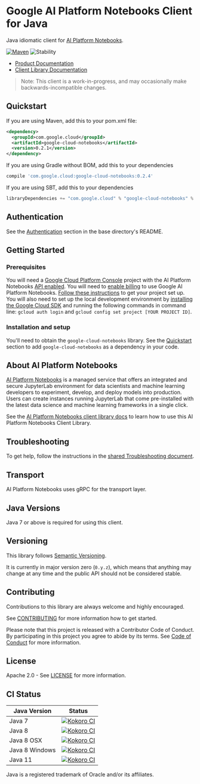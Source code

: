 # Google AI Platform Notebooks Client for Java

Java idiomatic client for [AI Platform Notebooks][product-docs].

[![Maven][maven-version-image]][maven-version-link]
![Stability][stability-image]

- [Product Documentation][product-docs]
- [Client Library Documentation][javadocs]

> Note: This client is a work-in-progress, and may occasionally
> make backwards-incompatible changes.

## Quickstart


If you are using Maven, add this to your pom.xml file:

```xml
<dependency>
  <groupId>com.google.cloud</groupId>
  <artifactId>google-cloud-notebooks</artifactId>
  <version>0.2.1</version>
</dependency>

```

If you are using Gradle without BOM, add this to your dependencies
```Groovy
compile 'com.google.cloud:google-cloud-notebooks:0.2.4'
```

If you are using SBT, add this to your dependencies
```Scala
libraryDependencies += "com.google.cloud" % "google-cloud-notebooks" % "0.2.4"
```

## Authentication

See the [Authentication][authentication] section in the base directory's README.

## Getting Started

### Prerequisites

You will need a [Google Cloud Platform Console][developer-console] project with the AI Platform Notebooks [API enabled][enable-api].
You will need to [enable billing][enable-billing] to use Google AI Platform Notebooks.
[Follow these instructions][create-project] to get your project set up. You will also need to set up the local development environment by
[installing the Google Cloud SDK][cloud-sdk] and running the following commands in command line:
`gcloud auth login` and `gcloud config set project [YOUR PROJECT ID]`.

### Installation and setup

You'll need to obtain the `google-cloud-notebooks` library.  See the [Quickstart](#quickstart) section
to add `google-cloud-notebooks` as a dependency in your code.

## About AI Platform Notebooks


[AI Platform Notebooks][product-docs] is a managed service that offers an integrated and secure JupyterLab environment for data scientists and machine learning developers to experiment, develop, and deploy models into production. Users can create instances running JupyterLab that come pre-installed with the latest data science and machine learning frameworks in a single click.

See the [AI Platform Notebooks client library docs][javadocs] to learn how to
use this AI Platform Notebooks Client Library.






## Troubleshooting

To get help, follow the instructions in the [shared Troubleshooting document][troubleshooting].

## Transport

AI Platform Notebooks uses gRPC for the transport layer.

## Java Versions

Java 7 or above is required for using this client.

## Versioning


This library follows [Semantic Versioning](http://semver.org/).


It is currently in major version zero (``0.y.z``), which means that anything may change at any time
and the public API should not be considered stable.

## Contributing


Contributions to this library are always welcome and highly encouraged.

See [CONTRIBUTING][contributing] for more information how to get started.

Please note that this project is released with a Contributor Code of Conduct. By participating in
this project you agree to abide by its terms. See [Code of Conduct][code-of-conduct] for more
information.

## License

Apache 2.0 - See [LICENSE][license] for more information.

## CI Status

Java Version | Status
------------ | ------
Java 7 | [![Kokoro CI][kokoro-badge-image-1]][kokoro-badge-link-1]
Java 8 | [![Kokoro CI][kokoro-badge-image-2]][kokoro-badge-link-2]
Java 8 OSX | [![Kokoro CI][kokoro-badge-image-3]][kokoro-badge-link-3]
Java 8 Windows | [![Kokoro CI][kokoro-badge-image-4]][kokoro-badge-link-4]
Java 11 | [![Kokoro CI][kokoro-badge-image-5]][kokoro-badge-link-5]

Java is a registered trademark of Oracle and/or its affiliates.

[product-docs]: https://cloud.google.com/ai-platform-notebooks
[javadocs]: https://googleapis.dev/java/google-cloud-notebooks/latest/index.html
[kokoro-badge-image-1]: http://storage.googleapis.com/cloud-devrel-public/java/badges/java-notebooks/java7.svg
[kokoro-badge-link-1]: http://storage.googleapis.com/cloud-devrel-public/java/badges/java-notebooks/java7.html
[kokoro-badge-image-2]: http://storage.googleapis.com/cloud-devrel-public/java/badges/java-notebooks/java8.svg
[kokoro-badge-link-2]: http://storage.googleapis.com/cloud-devrel-public/java/badges/java-notebooks/java8.html
[kokoro-badge-image-3]: http://storage.googleapis.com/cloud-devrel-public/java/badges/java-notebooks/java8-osx.svg
[kokoro-badge-link-3]: http://storage.googleapis.com/cloud-devrel-public/java/badges/java-notebooks/java8-osx.html
[kokoro-badge-image-4]: http://storage.googleapis.com/cloud-devrel-public/java/badges/java-notebooks/java8-win.svg
[kokoro-badge-link-4]: http://storage.googleapis.com/cloud-devrel-public/java/badges/java-notebooks/java8-win.html
[kokoro-badge-image-5]: http://storage.googleapis.com/cloud-devrel-public/java/badges/java-notebooks/java11.svg
[kokoro-badge-link-5]: http://storage.googleapis.com/cloud-devrel-public/java/badges/java-notebooks/java11.html
[stability-image]: https://img.shields.io/badge/stability-beta-yellow
[maven-version-image]: https://img.shields.io/maven-central/v/com.google.cloud/google-cloud-notebooks.svg
[maven-version-link]: https://search.maven.org/search?q=g:com.google.cloud%20AND%20a:google-cloud-notebooks&core=gav
[authentication]: https://github.com/googleapis/google-cloud-java#authentication
[developer-console]: https://console.developers.google.com/
[create-project]: https://cloud.google.com/resource-manager/docs/creating-managing-projects
[cloud-sdk]: https://cloud.google.com/sdk/
[troubleshooting]: https://github.com/googleapis/google-cloud-common/blob/master/troubleshooting/readme.md#troubleshooting
[contributing]: https://github.com/googleapis/java-notebooks/blob/master/CONTRIBUTING.md
[code-of-conduct]: https://github.com/googleapis/java-notebooks/blob/master/CODE_OF_CONDUCT.md#contributor-code-of-conduct
[license]: https://github.com/googleapis/java-notebooks/blob/master/LICENSE
[enable-billing]: https://cloud.google.com/apis/docs/getting-started#enabling_billing
[enable-api]: https://console.cloud.google.com/flows/enableapi?apiid=notebooks.googleapis.com
[libraries-bom]: https://github.com/GoogleCloudPlatform/cloud-opensource-java/wiki/The-Google-Cloud-Platform-Libraries-BOM
[shell_img]: https://gstatic.com/cloudssh/images/open-btn.png
